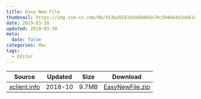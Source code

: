 ```yaml
---
title: Easy New File
thumbnail: https://img.vim-cn.com/0b/433ba554169a9b865e74c50464442e6818a29e.png
date: 2019-03-30
updated: 2019-03-30
meta:
  date: false
categories: Mac
tags:
  - Editor
---
```


| Source | Updated | Size | Download |
| ------ | ------- | -------- | -------- |
| <div class="unknown">[xclient.info](http://xclient.info)</div> | 2018-10 | 9.7MB | [EasyNewFile.zip](https://img.vim-cn.com/af/265958eb6247030145ba387d8b05ffdb20f221.zip) |
